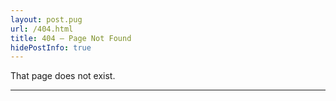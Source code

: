 ```yaml
---
layout: post.pug
url: /404.html
title: 404 — Page Not Found
hidePostInfo: true
---
```


That page does not exist.

---
